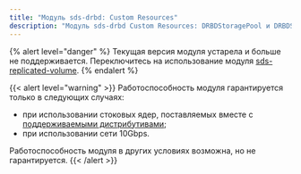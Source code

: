 ```yaml
---
title: "Модуль sds-drbd: Custom Resources"
description: "Модуль sds-drbd Custom Resources: DRBDStoragePool и DRBDStorageClass."
---
```


{% alert level="danger" %}
Текущая версия модуля устарела и больше не поддерживается. Переключитесь на использование модуля [sds-replicated-volume](https://deckhouse.ru/modules/sds-replicated-volume/stable/).
{% endalert %}

{{< alert level="warning" >}}
Работоспособность модуля гарантируется только в следующих случаях:
- при использовании стоковых ядер, поставляемых вместе с [поддерживаемыми дистрибутивами](https://deckhouse.ru/documentation/v1/supported_versions.html#linux);
- при использовании сети 10Gbps.

Работоспособность модуля в других условиях возможна, но не гарантируется.
{{< /alert >}}
